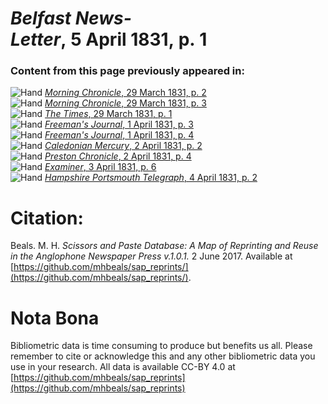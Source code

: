 # *Belfast News-Letter*, 5 April 1831, p. 1  
  
### Content from this page previously appeared in:  
![Hand](http://scissorsandpaste.net/wp-content/uploads/2017/06/smallhandpointer.png) [*Morning Chronicle*, 29 March 1831, p. 2](https://mhbeals.github.io/sap_html/Morning-Chronicle/Morning-Chronicle-29-March-1831-p-2)  
![Hand](http://scissorsandpaste.net/wp-content/uploads/2017/06/smallhandpointer.png) [*Morning Chronicle*, 29 March 1831, p. 3](https://mhbeals.github.io/sap_html/Morning-Chronicle/Morning-Chronicle-29-March-1831-p-3)  
![Hand](http://scissorsandpaste.net/wp-content/uploads/2017/06/smallhandpointer.png) [*The Times*, 29 March 1831, p. 1](https://mhbeals.github.io/sap_html/The-Times/The-Times-29-March-1831-p-1)  
![Hand](http://scissorsandpaste.net/wp-content/uploads/2017/06/smallhandpointer.png) [*Freeman's Journal*, 1 April 1831, p. 3](https://mhbeals.github.io/sap_html/Freeman's-Journal/Freeman's-Journal-1-April-1831-p-3)  
![Hand](http://scissorsandpaste.net/wp-content/uploads/2017/06/smallhandpointer.png) [*Freeman's Journal*, 1 April 1831, p. 4](https://mhbeals.github.io/sap_html/Freeman's-Journal/Freeman's-Journal-1-April-1831-p-4)  
![Hand](http://scissorsandpaste.net/wp-content/uploads/2017/06/smallhandpointer.png) [*Caledonian Mercury*, 2 April 1831, p. 2](https://mhbeals.github.io/sap_html/Caledonian-Mercury/Caledonian-Mercury-2-April-1831-p-2)  
![Hand](http://scissorsandpaste.net/wp-content/uploads/2017/06/smallhandpointer.png) [*Preston Chronicle*, 2 April 1831, p. 4](https://mhbeals.github.io/sap_html/Preston-Chronicle/Preston-Chronicle-2-April-1831-p-4)  
![Hand](http://scissorsandpaste.net/wp-content/uploads/2017/06/smallhandpointer.png) [*Examiner*, 3 April 1831, p. 6](https://mhbeals.github.io/sap_html/Examiner/Examiner-3-April-1831-p-6)  
![Hand](http://scissorsandpaste.net/wp-content/uploads/2017/06/smallhandpointer.png) [*Hampshire Portsmouth Telegraph*, 4 April 1831, p. 2](https://mhbeals.github.io/sap_html/Hampshire-Portsmouth-Telegraph/Hampshire-Portsmouth-Telegraph-4-April-1831-p-2)  


# Citation: 

Beals. M. H. *Scissors and Paste Database: A Map of Reprinting and Reuse in the Anglophone Newspaper Press v.1.0.1.* 2 June 2017. Available at [https://github.com/mhbeals/sap_reprints/](https://github.com/mhbeals/sap_reprints/). 

# Nota Bona

Bibliometric data is time consuming to produce but benefits us all. Please remember to cite or acknowledge this and any other bibliometric data you use in your research. All data is available CC-BY 4.0 at [https://github.com/mhbeals/sap_reprints](https://github.com/mhbeals/sap_reprints)